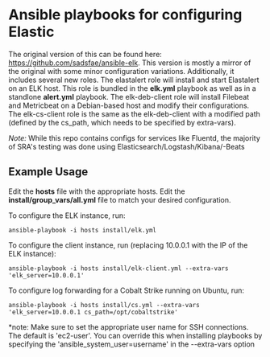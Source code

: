 # Ansible playbooks for configuring Elastic

The original version of this can be found here: https://github.com/sadsfae/ansible-elk. This version is mostly a mirror of the original with some minor configuration variations. Additionally, it includes several new roles. The elastalert role will install and start Elastalert on an ELK host. This role is bundled in the **elk.yml** playbook as well as in a standlone **alert.yml** playbook. The elk-deb-client role will install Filebeat and Metricbeat on a Debian-based host and modify their configurations. The elk-cs-client role is the same as the elk-deb-client with a modified path (defined by the cs_path, which needs to be specified by extra-vars).

*Note:* While this repo contains configs for services like Fluentd, the majority of SRA's testing was done using Elasticsearch/Logstash/Kibana/-Beats

## Example Usage

Edit the **hosts** file with the appropriate hosts. Edit the **install/group_vars/all.yml** file to match your desired configuration.

To configure the ELK instance, run:

```
ansible-playbook -i hosts install/elk.yml
```

To configure the client instance, run (replacing 10.0.0.1 with the IP of the ELK instance):

```
ansible-playbook -i hosts install/elk-client.yml --extra-vars 'elk_server=10.0.0.1'
```

To configure log forwarding for a Cobalt Strike running on Ubuntu, run:

```
ansible-playbook -i hosts install/cs.yml --extra-vars 'elk_server=10.0.0.1 cs_path=/opt/cobaltstrike'
```

*note: Make sure to set the appropriate user name for SSH connections. The default is 'ec2-user'. You can override this when installing playbooks by specifying the 'ansible_system_user=username' in the --extra-vars option
